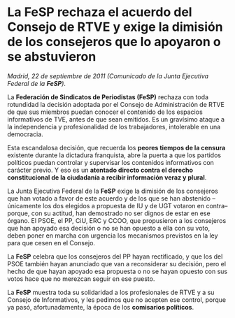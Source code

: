 # La FeSP rechaza el acuerdo del Consejo de RTVE y exige la dimisión de los consejeros que lo apoyaron o se abstuvieron

*Madrid, 22 de septiembre de 2011 (Comunicado de la Junta Ejecutiva Federal de la **FeSP**)*.

La **Federación de Sindicatos de Periodistas (FeSP)** rechaza con toda rotundidad la decisión adoptada por el Consejo de Administración de RTVE de que sus miembros puedan conocer el contenido de los espacios informativos de TVE, antes de que sean emitidos. Es un gravísimo ataque a la independencia y profesionalidad de los trabajadores, intolerable en una democracia.

Esta escandalosa decisión, que recuerda los **peores tiempos de la censura** existente durante la dictadura franquista, abre la puerta a que los partidos políticos puedan controlar y supervisar los contenidos informativos con carácter previo. Y eso es un **atentado directo contra el derecho constitucional de la ciudadanía a recibir información veraz y plural**.

La Junta Ejecutiva Federal de la **FeSP** exige la dimisión de los consejeros que han votado a favor de este acuerdo y de los que se han abstenido –únicamente los dos elegidos a propuesta de IU y de UGT votaron en contra– porque, con su actitud, han demostrado no ser dignos de estar en ese órgano. El PSOE, el PP, CiU, ERC y CCOO, que propusieron a los consejeros que han apoyado esa decisión o no se han opuesto a ella con su voto, deben poner en marcha con urgencia los mecanismos previstos en la ley para que cesen en el Consejo.

La **FeSP** celebra que los consejeros del PP hayan rectificado, y que los del PSOE también hayan anunciado que van a reconsiderar su decisión, pero el hecho de que hayan apoyado esa propuesta o no se hayan opuesto con sus votos hace que no merezcan seguir en ese puesto.

La **FeSP** muestra toda su solidaridad a los profesionales de RTVE y a su Consejo de Informativos, y les pedimos que no acepten ese control, porque ya pasó, afortunadamente, la época de los **comisarios políticos**.
